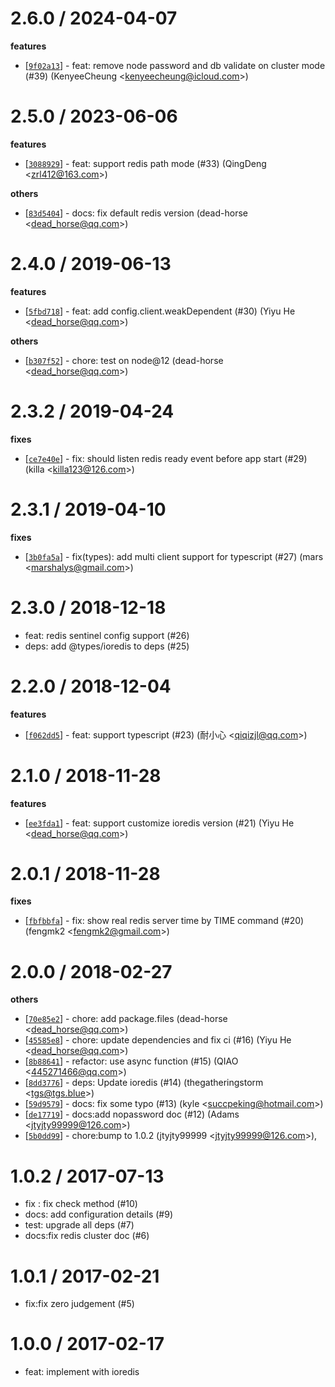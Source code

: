 
2.6.0 / 2024-04-07
==================

**features**
  * [[`9f02a13`](http://github.com/eggjs/egg-redis/commit/9f02a13bca2a50f7b618d8987604cc6e34c2d646)] - feat: remove node password and db validate on cluster mode (#39) (KenyeeCheung <<kenyeecheung@icloud.com>>)

2.5.0 / 2023-06-06
==================

**features**
  * [[`3088929`](http://github.com/eggjs/egg-redis/commit/3088929586dbf4127a9846767ef247e6c663d883)] - feat: support redis path mode (#33) (QingDeng <<zrl412@163.com>>)

**others**
  * [[`83d5404`](http://github.com/eggjs/egg-redis/commit/83d54044eff260fc3d704a394c410469f4e8b89e)] - docs: fix default redis version (dead-horse <<dead_horse@qq.com>>)

2.4.0 / 2019-06-13
==================

**features**
  * [[`5fbd718`](http://github.com/eggjs/egg-redis/commit/5fbd718c60e4c82a94f34a96583ed877d8e4fa5f)] - feat: add config.client.weakDependent (#30) (Yiyu He <<dead_horse@qq.com>>)

**others**
  * [[`b307f52`](http://github.com/eggjs/egg-redis/commit/b307f52ff8d9b67769b57498bb39fa835916d472)] - chore: test on node@12 (dead-horse <<dead_horse@qq.com>>)

2.3.2 / 2019-04-24
==================

**fixes**
  * [[`ce7e40e`](http://github.com/eggjs/egg-redis/commit/ce7e40eaae3f635654aaa101493e6cf4a921c6cc)] - fix: should listen redis ready event before app start (#29) (killa <<killa123@126.com>>)

2.3.1 / 2019-04-10
==================

**fixes**
  * [[`3b0fa5a`](http://github.com/eggjs/egg-redis/commit/3b0fa5a536517f722e94a304a7eb9e0e530a6328)] - fix(types): add multi client support for typescript (#27) (mars <<marshalys@gmail.com>>)

2.3.0 / 2018-12-18
==================

  * feat: redis sentinel config support (#26)
  * deps: add @types/ioredis to deps (#25)

2.2.0 / 2018-12-04
==================

**features**
  * [[`f062dd5`](http://github.com/eggjs/egg-redis/commit/f062dd571ce17f569a65066a95f600e64b3d15c2)] - feat: support typescript (#23) (耐小心 <<qiqizjl@qq.com>>)

2.1.0 / 2018-11-28
==================

**features**
  * [[`ee3fda1`](http://github.com/eggjs/egg-redis/commit/ee3fda1f95a178a6120fe32141c903d19f7f5ecb)] - feat: support customize ioredis version (#21) (Yiyu He <<dead_horse@qq.com>>)

2.0.1 / 2018-11-28
==================

**fixes**
  * [[`fbfbbfa`](http://github.com/eggjs/egg-redis/commit/fbfbbfabe4650a529f2d2d46983e1b05df1fb347)] - fix: show real redis server time by TIME command (#20) (fengmk2 <<fengmk2@gmail.com>>)

2.0.0 / 2018-02-27
==================

**others**
  * [[`70e85e2`](http://github.com/eggjs/egg-redis/commit/70e85e2710c729245281b78007be4d84fba10dbe)] - chore: add package.files (dead-horse <<dead_horse@qq.com>>)
  * [[`45585e8`](http://github.com/eggjs/egg-redis/commit/45585e81ff30bd2e98241c924605272b516f9b9a)] - chore: update dependencies and fix ci (#16) (Yiyu He <<dead_horse@qq.com>>)
  * [[`8b88641`](http://github.com/eggjs/egg-redis/commit/8b886413ff60539b4e53fce50cfc8be0790d0612)] - refactor: use async function (#15) (QIAO <<445271466@qq.com>>)
  * [[`8dd3776`](http://github.com/eggjs/egg-redis/commit/8dd3776c346e22c7e9afc14a141c026f7d6dd7ae)] - deps: Update ioredis (#14) (thegatheringstorm <<tgs@tgs.blue>>)
  * [[`59d9579`](http://github.com/eggjs/egg-redis/commit/59d9579f37d5b54d62674d1ab3ba1274537b5590)] - docs: fix some typo (#13) (kyle <<succpeking@hotmail.com>>)
  * [[`de17719`](http://github.com/eggjs/egg-redis/commit/de17719f93bf566f5499d8ceb3f4588de3f2d7d3)] - docs:add nopassword doc (#12) (Adams <<jtyjty99999@126.com>>)
  * [[`5b0dd99`](http://github.com/eggjs/egg-redis/commit/5b0dd9963d1e78e34ebe6fb6ac7aaa663ee23115)] - chore:bump to 1.0.2 (jtyjty99999 <<jtyjty99999@126.com>>),

1.0.2 / 2017-07-13
==================

  * fix : fix check method (#10)
  * docs: add configuration details (#9)
  * test: upgrade all deps (#7)
  * docs:fix redis cluster doc (#6)

1.0.1 / 2017-02-21
==================

  * fix:fix zero judgement (#5)

1.0.0 / 2017-02-17
==================

  * feat: implement with ioredis
